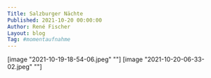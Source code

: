 ```yaml
---
Title: Salzburger Nächte
Published: 2021-10-20 00:00:00
Author: René Fischer
Layout: blog
Tag: #momentaufnahme
---
```

[image "2021-10-19-18-54-06.jpeg" ""]
[image "2021-10-20-06-33-02.jpeg" ""]
